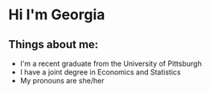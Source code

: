 # Hi I'm Georgia

## Things about me:
- I'm a recent graduate from the University of Pittsburgh
- I have a joint degree in Economics and Statistics
- My pronouns are she/her

<!--
**georgiawright1/georgiawright1** is a ✨ _special_ ✨ repository because its `README.md` (this file) appears on your GitHub profile.

Here are some ideas to get you started:

- 🔭 I’m currently working on ...
- 🌱 I’m currently learning ...
- 👯 I’m looking to collaborate on ...
- 🤔 I’m looking for help with ...
- 💬 Ask me about ...
- 📫 How to reach me: ...
- 😄 Pronouns: ...
- ⚡ Fun fact: ...
![my cv[(https://)
![my LinkedIn]()
-->
